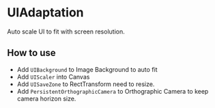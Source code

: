 # UIAdaptation

Auto scale UI to fit with screen resolution.

## How to use
- Add `UIBackground` to Image Background to auto fit
- Add `UIScaler` into Canvas
- Add `UISaveZone` to RectTransform need to resize.
- Add `PersistentOrthographicCamera` to Orthographic Camera to keep camera horizon size.
